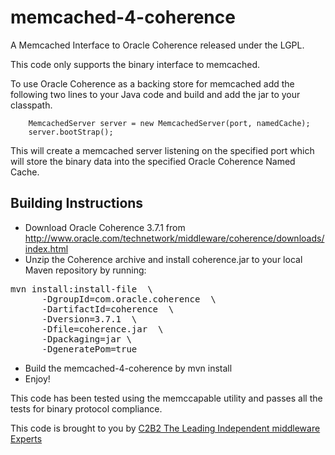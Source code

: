 memcached-4-coherence
=====================

A Memcached Interface to Oracle Coherence released under the LGPL.

This code only supports the binary interface to memcached.

To use Oracle Coherence as a backing store for memcached add the following two lines to your Java code and build and add the jar to your classpath.

        MemcachedServer server = new MemcachedServer(port, namedCache);
        server.bootStrap();
        
This will create a memcached server listening on the specified port which will store the binary data into the specified
Oracle Coherence Named Cache.

Building Instructions
---------------------

* Download Oracle Coherence 3.7.1 from <a href="http://www.oracle.com/technetwork/middleware/coherence/downloads/index.html">http://www.oracle.com/technetwork/middleware/coherence/downloads/index.html</a>
* Unzip the Coherence archive and install coherence.jar to your local Maven repository by running:
<pre>
mvn install:install-file  \
      -DgroupId=com.oracle.coherence  \
      -DartifactId=coherence  \
      -Dversion=3.7.1  \
      -Dfile=coherence.jar  \
      -Dpackaging=jar \
      -DgeneratePom=true
</pre>
* Build the memcached-4-coherence by mvn install
* Enjoy!

This code has been tested using the memccapable utility and passes all the tests for binary protocol compliance.

This code is brought to you by <a href="http://www.c2b2.co.uk/oracle_coherence">C2B2 The Leading Independent middleware Experts</a>




